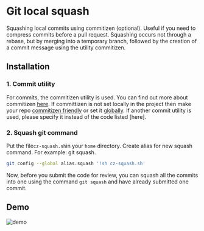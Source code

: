 # Git local squash
Squashing local commits using commitizen (optional). Useful if you need to compress commits before a pull request. Squashing occurs not through a rebase, but by merging into a temporary branch, followed by the creation of a commit message using the utility commitizen.

## Installation

### 1. Commit utility

For commits, the commitizen utility is used. You can find out more about commitizen [here](https://github.com/commitizen/cz-cli).
If committizen is not set locally in the project then make your repo [commitizen friendly](https://github.com/commitizen/cz-cli#making-your-repo-commitizen-friendly) or set it [globally](https://github.com/commitizen/cz-cli#conventional-commit-messages-as-a-global-utility). If another commit utility is used, please specify it instead of the code listed [here].

### 2. Squash git command

Put the file`cz-squash.sh`in your `home` directory. Create alias for new squash command. For example: git squash.

```sh
git config --global alias.squash '!sh cz-squash.sh'
```
Now, before you submit the code for review, you can squash all the commits into one using the command `git squash` and have already submitted one commit.

## Demo

![demo]()